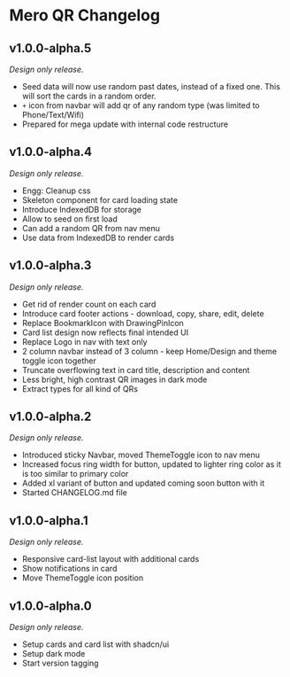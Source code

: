 # Mero QR Changelog

## v1.0.0-alpha.5

_Design only release._

- Seed data will now use random past dates, instead of a fixed one. This will sort the cards in a random order.
- `+` icon from navbar will add qr of any random type (was limited to Phone/Text/Wifi)
- Prepared for mega update with internal code restructure

## v1.0.0-alpha.4

_Design only release._

- Engg: Cleanup css
- Skeleton component for card loading state
- Introduce IndexedDB for storage
- Allow to seed on first load
- Can add a random QR from nav menu
- Use data from IndexedDB to render cards


## v1.0.0-alpha.3

_Design only release._

- Get rid of render count on each card
- Introduce card footer actions - download, copy, share, edit, delete
- Replace BookmarkIcon with DrawingPinIcon
- Card list design now reflects final intended UI
- Replace Logo in nav with text only
- 2 column navbar instead of 3 column - keep Home/Design and theme toggle icon together
- Truncate overflowing text in card title, description and content
- Less bright, high contrast QR images in dark mode
- Extract types for all kind of QRs


## v1.0.0-alpha.2

_Design only release._

- Introduced sticky Navbar, moved ThemeToggle icon to nav menu
- Increased focus ring width for button, updated to lighter ring color as it is too similar to primary color
- Added xl variant of button and updated coming soon button with it
- Started CHANGELOG.md file

## v1.0.0-alpha.1

_Design only release._

- Responsive card-list layout with additional cards
- Show notifications in card
- Move ThemeToggle icon position

## v1.0.0-alpha.0

_Design only release._

- Setup cards and card list with shadcn/ui
- Setup dark mode
- Start version tagging
